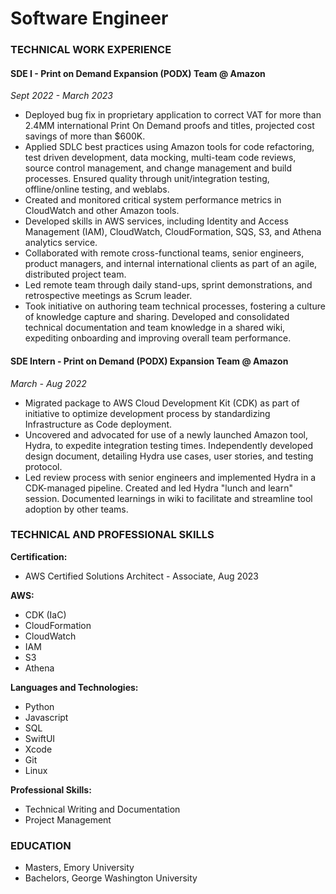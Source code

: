 # Software Engineer

### TECHNICAL WORK EXPERIENCE


#### SDE I - Print on Demand Expansion (PODX) Team @ Amazon  
_Sept 2022 - March 2023_

- Deployed bug fix in proprietary application to correct VAT for more than 2.4MM international Print On Demand proofs and titles, projected cost savings of more than $600K.
- Applied SDLC best practices using Amazon tools for code refactoring, test driven development, data mocking, multi-team code reviews, source control management, and change management and build processes. Ensured quality through unit/integration testing, offline/online testing, and weblabs.
- Created and monitored critical system performance metrics in CloudWatch and other Amazon tools.
- Developed skills in AWS services, including Identity and Access Management (IAM), CloudWatch, CloudFormation, SQS, S3, and Athena analytics service.
- Collaborated with remote cross-functional teams, senior engineers, product managers, and internal international clients as part of an agile, distributed project team.
- Led remote team through daily stand-ups, sprint demonstrations, and retrospective meetings as Scrum leader.
- Took initiative on authoring team technical processes, fostering a culture of knowledge capture and sharing. Developed and consolidated technical documentation and team knowledge in a shared wiki, expediting onboarding and improving overall team performance.

#### SDE Intern - Print on Demand (PODX) Expansion Team @ Amazon
_March - Aug 2022_

- Migrated package to AWS Cloud Development Kit (CDK) as part of initiative to optimize development process by standardizing Infrastructure as Code deployment.
- Uncovered and advocated for use of a newly launched Amazon tool, Hydra, to expedite integration testing times. Independently developed design document, detailing Hydra use cases, user stories, and testing protocol.
- Led review process with senior engineers and implemented Hydra in a CDK-managed pipeline. Created and led Hydra "lunch and learn" session. Documented learnings in wiki to facilitate and streamline tool adoption by other teams.

### TECHNICAL AND PROFESSIONAL SKILLS

**Certification:** 
- AWS Certified Solutions Architect - Associate, Aug 2023  

**AWS:** 
- CDK (IaC)
- CloudFormation
- CloudWatch
- IAM
- S3
- Athena 

**Languages and Technologies:** 
- Python
- Javascript
- SQL
- SwiftUI
- Xcode
- Git
- Linux
  
**Professional Skills:** 
- Technical Writing and Documentation
- Project Management

### EDUCATION

- Masters, Emory University 
- Bachelors, George Washington University
